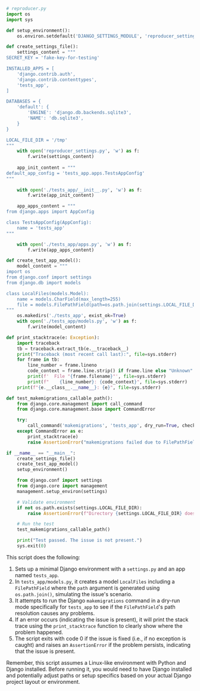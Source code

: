 ```python
# reproducer.py
import os
import sys

def setup_environment():
    os.environ.setdefault('DJANGO_SETTINGS_MODULE', 'reproducer_settings')

def create_settings_file():
    settings_content = """
SECRET_KEY = 'fake-key-for-testing'

INSTALLED_APPS = [
    'django.contrib.auth',
    'django.contrib.contenttypes',
    'tests_app',
]

DATABASES = {
    'default': {
        'ENGINE': 'django.db.backends.sqlite3',
        'NAME': 'db.sqlite3',
    }
}

LOCAL_FILE_DIR = '/tmp'
"""
    with open('reproducer_settings.py', 'w') as f:
        f.write(settings_content)
    
    app_init_content = """
default_app_config = 'tests_app.apps.TestsAppConfig'
"""
    
    with open('./tests_app/__init__.py', 'w') as f:
        f.write(app_init_content)

    app_apps_content = """
from django.apps import AppConfig

class TestsAppConfig(AppConfig):
    name = 'tests_app'
"""

    with open('./tests_app/apps.py', 'w') as f:
        f.write(app_apps_content)

def create_test_app_model():
    model_content = """
import os
from django.conf import settings
from django.db import models

class LocalFiles(models.Model):
    name = models.CharField(max_length=255)
    file = models.FilePathField(path=os.path.join(settings.LOCAL_FILE_DIR, 'example_dir'))
"""
    os.makedirs('./tests_app', exist_ok=True)
    with open('./tests_app/models.py', 'w') as f:
        f.write(model_content)

def print_stacktrace(e: Exception):
    import traceback
    tb = traceback.extract_tb(e.__traceback__)
    print("Traceback (most recent call last):", file=sys.stderr)
    for frame in tb:
        line_number = frame.lineno
        code_context = frame.line.strip() if frame.line else "Unknown"
        print(f'  File "{frame.filename}"', file=sys.stderr)
        print(f"    {line_number}: {code_context}", file=sys.stderr)
    print(f"{e.__class__.__name__}: {e}", file=sys.stderr)

def test_makemigrations_callable_path():
    from django.core.management import call_command
    from django.core.management.base import CommandError

    try:
        call_command('makemigrations', 'tests_app', dry_run=True, check=True)
    except CommandError as e:
        print_stacktrace(e)
        raise AssertionError("makemigrations failed due to FilePathField not accepting a callable")

if __name__ == "__main__":
    create_settings_file()
    create_test_app_model()
    setup_environment()

    from django.conf import settings
    from django.core import management
    management.setup_environ(settings)

    # Validate environment
    if not os.path.exists(settings.LOCAL_FILE_DIR):
        raise AssertionError(f"Directory {settings.LOCAL_FILE_DIR} does not exist.")

    # Run the test
    test_makemigrations_callable_path()

    print("Test passed. The issue is not present.")
    sys.exit(0)
```

This script does the following:

1. Sets up a minimal Django environment with a `settings.py` and an app named `tests_app`.
2. In `tests_app/models.py`, it creates a model `LocalFiles` including a `FilePathField` where the `path` argument is generated using `os.path.join()`, simulating the issue's scenario.
3. It attempts to run the Django `makemigrations` command in a dry-run mode specifically for `tests_app` to see if the `FilePathField`'s path resolution causes any problems.
4. If an error occurs (indicating the issue is present), it will print the stack trace using the `print_stacktrace` function to clearly show where the problem happened.
5. The script exits with code 0 if the issue is fixed (i.e., if no exception is caught) and raises an `AssertionError` if the problem persists, indicating that the issue is present.

Remember, this script assumes a Linux-like environment with Python and Django installed. Before running it, you would need to have Django installed and potentially adjust paths or setup specifics based on your actual Django project layout or environment.